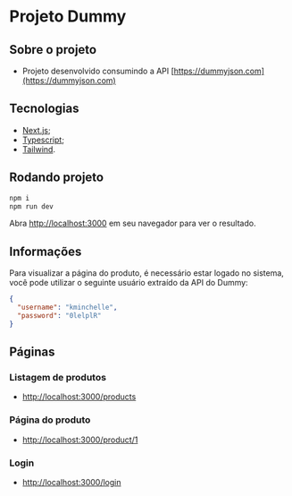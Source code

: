 # Projeto Dummy

## Sobre o projeto

- Projeto desenvolvido consumindo a API [https://dummyjson.com](https://dummyjson.com)

## Tecnologias

- [Next.js](https://nextjs.org/docs);
- [Typescript](https://www.typescriptlang.org/docs/);
- [Tailwind](https://tailwindcss.com).

## Rodando projeto

```bash
npm i
npm run dev
```

Abra [http://localhost:3000](http://localhost:3000) em seu navegador para ver o resultado.

## Informações

Para visualizar a página do produto, é necessário estar logado no sistema, você pode utilizar o seguinte usuário extraído da API do Dummy:

```json
{
  "username": "kminchelle",
  "password": "0lelplR"
}
```

## Páginas

### Listagem de produtos

- [http://localhost:3000/products](http://localhost:3000/products)

### Página do produto

- [http://localhost:3000/product/1](http://localhost:3000/product/1)

### Login

- [http://localhost:3000/login](http://localhost:3000/login)
